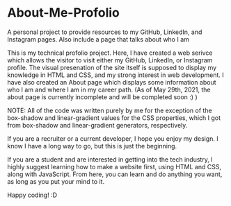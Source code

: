 # About-Me-Profolio
A personal project to provide resources to my GitHub, LinkedIn, and Instagram pages. Also include a page that talks about who I am

This is my technical profolio project. Here, I have created a web serivce which allows the visitor to visit either my GitHub, LinkedIn, or Instagram profile. The visual presenation of the site itself is supposed to display my knowledge in HTML and CSS, and my strong interest in web development. I have also created an About page which displays some information about who I am and where I am in my career path. (As of May 29th, 2021, the about page is currently incomplete and will be completed soon :) )

NOTE: All of the code was written purely by me for the exception of the box-shadow and linear-gradient values for the CSS properties, which I got from box-shadow and linear-gradient generators, respectively.

If you are a recruiter or a current developer, I hope you enjoy my design. I know I have a long way to go, but this is just the beginning.

If you are a student and are interested in getting into the tech industry, I highly suggest learning how to make a website first, using HTML and CSS, along with JavaScript. From here, you can learn and do anything you want, as long as you put your mind to it.

Happy coding! :D
